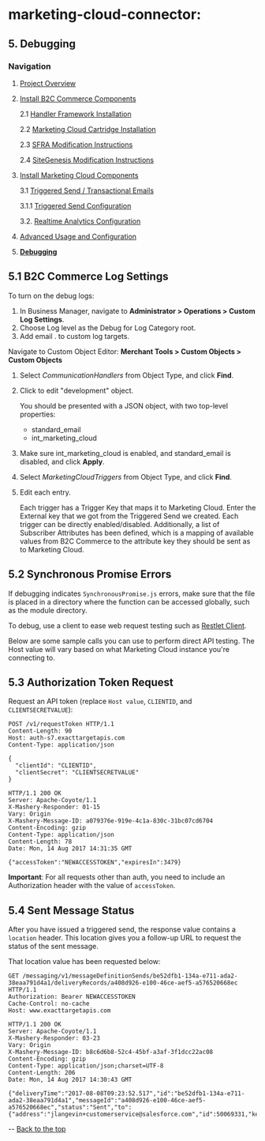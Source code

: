 <a name="Top"></a>
# marketing-cloud-connector: 

## 5. Debugging #
### Navigation
1. [Project Overview](1_0_Project_Overview.md)
2. [Install B2C Commerce Components](2_0_Commerce_Cloud_Component_Installation.md)
	
	2.1 [Handler Framework Installation](2_1_Handler-Installation.md)
	
	2.2 [Marketing Cloud Cartridge Installation](2_2_MarketingCloudCart.md)
	
	2.3 [SFRA Modification Instructions](2_3_Modification-Instructions-for-SFRA.md)
	
	2.4 [SiteGenesis Modification Instructions](2_4_Modification-Instructions-for-SiteGenesis.md)

7. [Install Marketing Cloud Components](3_0_ModifyMarketingCloud.md)

	3.1 [Triggered Send / Transactional Emails](3_1_0_TriggeredSendTransactionalEmails.md)
	
	3.1.1 [Triggered Send Configuration](3_1_1_MCConnectorInstallation-TriggeredSendConfiguration.md)
	
	3.2. [Realtime Analytics Configuration](3_2_MCConnectorInstallation-RealtimeAnalyticsConfiguration.md)
	
11. [Advanced Usage and Configuration](4_0_AdvancedUsage.md)
12. [**Debugging**](5_0_Debugging.md)

<a name="Log"></a>
## 5.1 B2C Commerce Log Settings

To turn on the debug logs:

1. In Business Manager, navigate to **Administrator > Operations > Custom Log Settings**.
2. Choose Log level as the Debug for Log Category root.
3. Add email . to custom log targets.

Navigate to Custom Object Editor: **Merchant Tools > Custom Objects > Custom Objects**

1. Select *CommunicationHandlers* from Object Type, and click **Find**.
2. Click to edit "development" object.

	You should be presented with a JSON object, with two top-level properties: 
	 - standard_email 
	 - int\_marketing\_cloud
4. Make sure int\_marketing\_cloud is enabled, and standard_email is disabled, and click **Apply**.
5. Select *MarketingCloudTriggers* from Object Type, and click **Find**.
6. Edit each entry. 

	Each trigger has a Trigger Key that maps it to Marketing Cloud. Enter the External key that we 
   got from the Triggered Send we created. Each trigger can be directly enabled/disabled. Additionally, a list of 
   Subscriber Attributes has been defined, which is a mapping of available values from B2C Commerce to the 
   attribute key they should be sent as to Marketing Cloud.

<a name="Synch"></a>
## 5.2 Synchronous Promise Errors

If debugging indicates `SynchronousPromise.js` errors, make sure that the file is placed in a directory where the function can be accessed globally, such as the module directory.

To debug, use a client to ease web request testing such as [Restlet Client](https://restlet.com/modules/client/?utm_source=DHC).

Below are some sample calls you can use to perform direct API testing. The Host value will vary based on what Marketing Cloud instance you're connecting to.

<a name="Auth"></a>
## 5.3 Authorization Token Request 

Request an API token (replace `Host value`, `CLIENTID`, and `CLIENTSECRETVALUE`):

```
POST /v1/requestToken HTTP/1.1
Content-Length: 90
Host: auth-s7.exacttargetapis.com
Content-Type: application/json

{
  "clientId": "CLIENTID",
  "clientSecret": "CLIENTSECRETVALUE"
}

HTTP/1.1 200 OK
Server: Apache-Coyote/1.1
X-Mashery-Responder: 01-15
Vary: Origin
X-Mashery-Message-ID: a079376e-919e-4c1a-830c-31bc07cd6704
Content-Encoding: gzip
Content-Type: application/json
Content-Length: 78
Date: Mon, 14 Aug 2017 14:31:35 GMT

{"accessToken":"NEWACCESSTOKEN","expiresIn":3479}
```

**Important**: For all requests other than auth, you need to include an Authorization header with the value of `accessToken`. 

<a name="SentMsg"></a>
## 5.4 Sent Message Status 

After you have issued a triggered send, the response value contains a `location` header. This location gives you a follow-up URL to request the status of the sent message. 

That location value has been requested below:

```
GET /messaging/v1/messageDefinitionSends/be52dfb1-134a-e711-ada2-38eaa791d4a1/deliveryRecords/a408d926-e100-46ce-aef5-a576520668ec HTTP/1.1
Authorization: Bearer NEWACCESSTOKEN
Cache-Control: no-cache
Host: www.exacttargetapis.com

HTTP/1.1 200 OK
Server: Apache-Coyote/1.1
X-Mashery-Responder: 03-23
Vary: Origin
X-Mashery-Message-ID: b8c6d6b8-52c4-45bf-a3af-3f1dcc22ac08
Content-Encoding: gzip
Content-Type: application/json;charset=UTF-8
Content-Length: 206
Date: Mon, 14 Aug 2017 14:30:43 GMT

{"deliveryTime":"2017-08-08T09:23:52.517","id":"be52dfb1-134a-e711-ada2-38eaa791d4a1","messageId":"a408d926-e100-46ce-aef5-a576520668ec","status":"Sent","to":{"address":"jlangevin+customerservice@salesforce.com","id":50069331,"key":"jlangevin+customerservice@salesforce.com"}}
```

--
[Back to the top](#Top)
